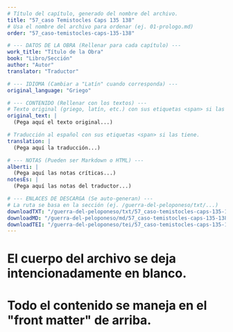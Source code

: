 ```yaml
---
# Título del capítulo, generado del nombre del archivo.
title: "57_caso Temistocles Caps 135 138"
# Usa el nombre del archivo para ordenar (ej. 01-prologo.md)
order: "57_caso-temistocles-caps-135-138"

# --- DATOS DE LA OBRA (Rellenar para cada capítulo) ---
work_title: "Título de la Obra"
book: "Libro/Sección"
author: "Autor"
translator: "Traductor"

# --- IDIOMA (Cambiar a "Latín" cuando corresponda) ---
original_language: "Griego"

# --- CONTENIDO (Rellenar con los textos) ---
# Texto original (griego, latín, etc.) con sus etiquetas <span> si las tiene.
original_text: |
  (Pega aquí el texto original...)

# Traducción al español con sus etiquetas <span> si las tiene.
translation: |
  (Pega aquí la traducción...)

# --- NOTAS (Pueden ser Markdown o HTML) ---
alberti: |
  (Pega aquí las notas críticas...)
notesEs: |
  (Pega aquí las notas del traductor...)

# --- ENLACES DE DESCARGA (Se auto-generan) ---
# La ruta se basa en la sección (ej. /guerra-del-peloponeso/txt/...)
downloadTXT: "/guerra-del-peloponeso/txt/57_caso-temistocles-caps-135-138.txt"
downloadMD: "/guerra-del-peloponeso/md/57_caso-temistocles-caps-135-138.md"
downloadTEI: "/guerra-del-peloponeso/tei/57_caso-temistocles-caps-135-138.xml"
---
```

# El cuerpo del archivo se deja intencionadamente en blanco.
# Todo el contenido se maneja en el "front matter" de arriba.